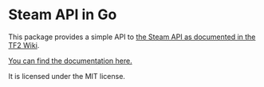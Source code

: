 # Steam API in Go

This package provides a simple API to [the Steam API as documented in the TF2 Wiki](http://wiki.teamfortress.com/wiki/WebAPI).

[You can find the documentation here.](https://pkg.go.dev/github.com/an0nfunc/go-steamapi)

It is licensed under the MIT license.
